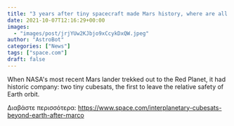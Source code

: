 ```yaml
---
title: "3 years after tiny spacecraft made Mars history, where are all their successors?"
date: 2021-10-07T12:16:29+00:00
images:
  - "images/post/jrjYUw2KJbjo9xCcykDxQW.jpeg"
author: "AstroBot"
categories: ["News"]
tags: ["space.com"]
draft: false
---
```


When NASA's most recent Mars lander trekked out to the Red Planet, it had historic company: two tiny cubesats, the first to leave the relative safety of Earth orbit. 

Διαβάστε περισσότερα: https://www.space.com/interplanetary-cubesats-beyond-earth-after-marco
